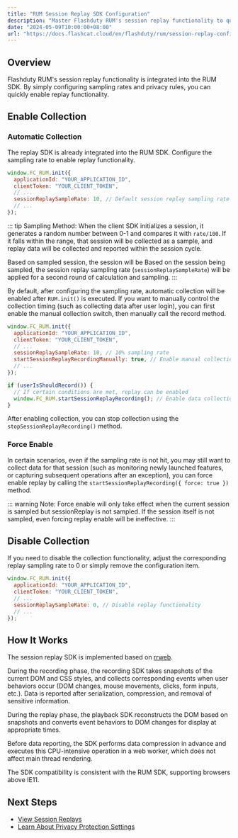 ```yaml
---
title: "RUM Session Replay SDK Configuration"
description: "Master Flashduty RUM's session replay functionality to quickly identify issues and optimize user experience by reproducing user operation paths."
date: "2024-05-09T10:00:00+08:00"
url: "https://docs.flashcat.cloud/en/flashduty/rum/session-replay-config"
---
```


## Overview

Flashduty RUM's session replay functionality is integrated into the RUM SDK. By simply configuring sampling rates and privacy rules, you can quickly enable replay functionality.

## Enable Collection

### Automatic Collection

The replay SDK is already integrated into the RUM SDK. Configure the sampling rate to enable replay functionality.

```js
window.FC_RUM.init({
  applicationId: "YOUR_APPLICATION_ID",
  clientToken: "YOUR_CLIENT_TOKEN",
  // ...
  sessionReplaySampleRate: 10, // Default session replay sampling rate 10%
  // ...
});
```

::: tip
Sampling Method: When the client SDK initializes a session, it generates a random number between 0-1 and compares it with `rate/100`. If it falls within the range, that session will be collected as a sample, and replay data will be collected and reported within the session cycle.

Based on sampled session, the session will be
Based on the session being sampled, the session replay sampling rate (`sessionReplaySampleRate`) will be applied for a second round of calculation and sampling.
:::

By default, after configuring the sampling rate, automatic collection will be enabled after `RUM.init()` is executed. If you want to manually control the collection timing (such as collecting data after user login), you can first enable the manual collection switch, then manually call the record method.

```js
window.FC_RUM.init({
  applicationId: "YOUR_APPLICATION_ID",
  clientToken: "YOUR_CLIENT_TOKEN",
  // ...
  sessionReplaySampleRate: 10, // 10% sampling rate
  startSessionReplayRecordingManually: true, // Enable manual collection switch
  // ...
});

if (userIsShouldRecord()) {
  // If certain conditions are met, replay can be enabled
  window.FC_RUM.startSessionReplayRecording(); // Enable data collection when called
}
```

After enabling collection, you can stop collection using the `stopSessionReplayRecording()` method.

### Force Enable

In certain scenarios, even if the sampling rate is not hit, you may still want to collect data for that session (such as monitoring newly launched features, or capturing subsequent operations after an exception), you can force enable replay by calling the `startSessionReplayRecording({ force: true })` method.

::: warning
Note: Force enable will only take effect when the current session is sampled but sessionReplay is not sampled. If the session itself is not sampled, even forcing replay enable will be ineffective.
:::

## Disable Collection

If you need to disable the collection functionality, adjust the corresponding replay sampling rate to 0 or simply remove the configuration item.

```js
window.FC_RUM.init({
  applicationId: "YOUR_APPLICATION_ID",
  clientToken: "YOUR_CLIENT_TOKEN",
  // ...
  sessionReplaySampleRate: 0, // Disable replay functionality
  // ...
});
```

## How It Works

The session replay SDK is implemented based on [rrweb](https://www.rrweb.io/).

During the recording phase, the recording SDK takes snapshots of the current DOM and CSS styles, and collects corresponding events when user behaviors occur (DOM changes, mouse movements, clicks, form inputs, etc.). Data is reported after serialization, compression, and removal of sensitive information.

During the replay phase, the playback SDK reconstructs the DOM based on snapshots and converts event behaviors to DOM changes for display at appropriate times.

Before data reporting, the SDK performs data compression in advance and executes this CPU-intensive operation in a web worker, which does not affect main thread rendering.

The SDK compatibility is consistent with the RUM SDK, supporting browsers above IE11.

## Next Steps

- [View Session Replays](https://docs.flashcat.cloud/zh/flashduty/rum/session-replay-explorer)
- [Learn About Privacy Protection Settings](https://docs.flashcat.cloud/zh/flashduty/rum/privacy-settings)
